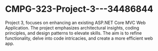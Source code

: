 # CMPG-323-Project-3---34486844
 Project 3, focuses on enhancing an existing ASP.NET Core MVC Web Application. The project emphasizes architectural insights, coding principles, and design patterns to elevate skills. The aim is to refine functionality, delve into code intricacies, and create a more efficient web app.
